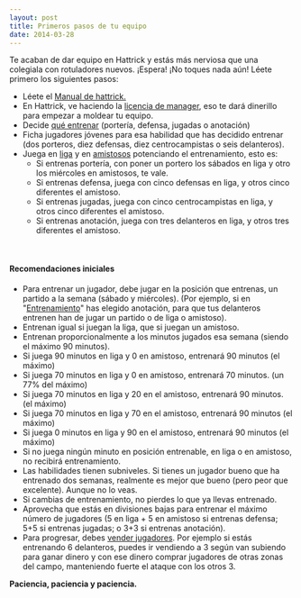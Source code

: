 ```yaml
---
layout: post
title: Primeros pasos de tu equipo
date: 2014-03-28
---
```


Te acaban de dar equipo en Hattrick y estás más nerviosa que una colegiala con rotuladores nuevos. ¡Espera! ¡No toques nada aún! Léete primero los siguientes pasos:

- Léete el [Manual de hattrick.](http://www.hattrick.org/Help/Rules/Complete.aspx)
- En Hattrick, ve haciendo la [licencia de manager](http://www.guiaocerin.com/es/licencia-de-manager/), eso te dará dinerillo para empezar a moldear tu equipo.
- Decide [qué entrenar](http://www.guiaocerin.com/es/entrenamientos-principales/) (portería, defensa, jugadas o anotación)
- Ficha jugadores jóvenes para esa habilidad que has decidido entrenar (dos porteros, diez defensas, diez centrocampistas o seis delanteros).
- Juega en [liga](http://www.guiaocerin.com/es/la-liga-en-hattrick/) y en [amistosos](http://www.guiaocerin.com/es/partidos-amistosos/) potenciando el entrenamiento, esto es:
    - Si entrenas portería, con poner un portero los sábados en liga y otro los miércoles en amistosos, te vale.
    - Si entrenas defensa, juega con cinco defensas en liga, y otros cinco diferentes el amistoso.
    - Si entrenas jugadas, juega con cinco centrocampistas en liga, y otros cinco diferentes el amistoso.
    - Si entrenas anotación, juega con tres delanteros en liga, y otros tres diferentes el amistoso.

 

#### **Recomendaciones iniciales**

- Para entrenar un jugador, debe jugar en la posición que entrenas, un partido a la semana (sábado y miércoles). (Por ejemplo, si en "[Entrenamiento](http://www.guiaocerin.com/es/entrenamientos-principales/)" has elegido anotación, para que tus delanteros entrenen han de jugar un partido o de liga o amistoso).
- Entrenan igual si juegan la liga, que si juegan un amistoso.
- Entrenan proporcionalmente a los minutos jugados esa semana (siendo el máximo 90 minutos).
- Si juega 90 minutos en liga y 0 en amistoso, entrenará 90 minutos (el máximo)
- Si juega 70 minutos en liga y 0 en amistoso, entrenará 70 minutos. (un 77% del máximo)
- Si juega 70 minutos en liga y 20 en el amistoso, entrenará 90 minutos. (el máximo)
- Si juega 70 minutos en liga y 70 en el amistoso, entrenará 90 minutos (el máximo)
- Si juega 0 minutos en liga y 90 en el amistoso, entrenará 90 minutos (el máximo)
- Si no juega ningún minuto en posición entrenable, en liga o en amistoso, no recibirá entrenamiento.
- Las habilidades tienen subniveles. Si tienes un jugador bueno que ha entrenado dos semanas, realmente es mejor que bueno (pero peor que excelente). Aunque no lo veas.
- Si cambias de entrenamiento, no pierdes lo que ya llevas entrenado.
- Aprovecha que estás en divisiones bajas para entrenar el máximo número de jugadores (5 en liga + 5 en amistoso si entrenas defensa; 5+5 si entrenas jugadas; o 3+3 si entrenas anotación).
- Para progresar, debes [vender jugadores](http://www.guiaocerin.com/es/vender-y-comprar-jugadores-en-hattrick/). Por ejemplo si estás entrenando 6 delanteros, puedes ir vendiendo a 3 según van subiendo para ganar dinero y con ese dinero comprar jugadores de otras zonas del campo, manteniendo fuerte el ataque con los otros 3.

 **Paciencia, paciencia y paciencia.**
